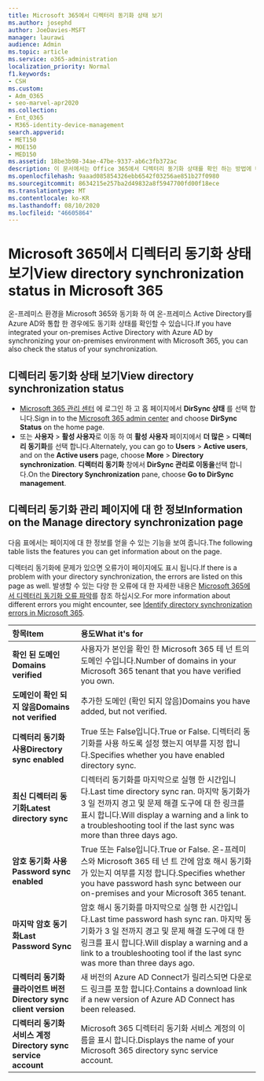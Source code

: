 ```yaml
---
title: Microsoft 365에서 디렉터리 동기화 상태 보기
ms.author: josephd
author: JoeDavies-MSFT
manager: laurawi
audience: Admin
ms.topic: article
ms.service: o365-administration
localization_priority: Normal
f1.keywords:
- CSH
ms.custom:
- Adm_O365
- seo-marvel-apr2020
ms.collection:
- Ent_O365
- M365-identity-device-management
search.appverid:
- MET150
- MOE150
- MED150
ms.assetid: 18be3b98-34ae-47be-9337-ab6c3fb372ac
description: 이 문서에서는 Office 365에서 디렉터리 동기화 상태를 확인 하는 방법에 대해 알아봅니다.
ms.openlocfilehash: 9aaad085854326ebb6542f03256ae851b27f0980
ms.sourcegitcommit: 8634215e257ba2d49832a8f5947700fd00f18ece
ms.translationtype: MT
ms.contentlocale: ko-KR
ms.lasthandoff: 08/10/2020
ms.locfileid: "46605864"
---
```

# <a name="view-directory-synchronization-status-in-microsoft-365"></a><span data-ttu-id="34941-103">Microsoft 365에서 디렉터리 동기화 상태 보기</span><span class="sxs-lookup"><span data-stu-id="34941-103">View directory synchronization status in Microsoft 365</span></span>

<span data-ttu-id="34941-104">온-프레미스 환경을 Microsoft 365와 동기화 하 여 온-프레미스 Active Directory를 Azure AD와 통합 한 경우에도 동기화 상태를 확인할 수 있습니다.</span><span class="sxs-lookup"><span data-stu-id="34941-104">If you have integrated your on-premises Active Directory with Azure AD by synchronizing your on-premises environment with Microsoft 365, you can also check the status of your synchronization.</span></span>
  
## <a name="view-directory-synchronization-status"></a><span data-ttu-id="34941-105">디렉터리 동기화 상태 보기</span><span class="sxs-lookup"><span data-stu-id="34941-105">View directory synchronization status</span></span>

- <span data-ttu-id="34941-106">[Microsoft 365 관리 센터](https://admin.microsoft.com) 에 로그인 하 고 홈 페이지에서 **DirSync 상태** 를 선택 합니다.</span><span class="sxs-lookup"><span data-stu-id="34941-106">Sign in to the [Microsoft 365 admin center](https://admin.microsoft.com) and choose **DirSync Status** on the home page.</span></span>
- <span data-ttu-id="34941-107">또는 **사용자** \> **활성 사용자**로 이동 하 여 **활성 사용자** 페이지에서 **더 많은** \> **디렉터리 동기화**를 선택 합니다.</span><span class="sxs-lookup"><span data-stu-id="34941-107">Alternately, you can go to **Users** \> **Active users**, and on the **Active users** page, choose **More** \> **Directory synchronization**.</span></span> <span data-ttu-id="34941-108">**디렉터리 동기화** 창에서 **DirSync 관리로 이동을**선택 합니다.</span><span class="sxs-lookup"><span data-stu-id="34941-108">On the **Directory Synchronization** pane, choose **Go to DirSync management**.</span></span>

## <a name="information-on-the-manage-directory-synchronization-page"></a><span data-ttu-id="34941-109">디렉터리 동기화 관리 페이지에 대 한 정보</span><span class="sxs-lookup"><span data-stu-id="34941-109">Information on the Manage directory synchronization page</span></span>

<span data-ttu-id="34941-110">다음 표에서는 페이지에 대 한 정보를 얻을 수 있는 기능을 보여 줍니다.</span><span class="sxs-lookup"><span data-stu-id="34941-110">The following table lists the features you can get information about on the page.</span></span>
  
<span data-ttu-id="34941-111">디렉터리 동기화에 문제가 있으면 오류가이 페이지에도 표시 됩니다.</span><span class="sxs-lookup"><span data-stu-id="34941-111">If there is a problem with your directory synchronization, the errors are listed on this page as well.</span></span> <span data-ttu-id="34941-112">발생할 수 있는 다양 한 오류에 대 한 자세한 내용은 [Microsoft 365에서 디렉터리 동기화 오류 파악](identify-directory-synchronization-errors.md)를 참조 하십시오.</span><span class="sxs-lookup"><span data-stu-id="34941-112">For more information about different errors you might encounter, see [Identify directory synchronization errors in Microsoft 365](identify-directory-synchronization-errors.md).</span></span>
  
|<span data-ttu-id="34941-113">**항목**</span><span class="sxs-lookup"><span data-stu-id="34941-113">**Item**</span></span>|<span data-ttu-id="34941-114">**용도**</span><span class="sxs-lookup"><span data-stu-id="34941-114">**What it's for**</span></span>|
|:-----|:-----|
|<span data-ttu-id="34941-115">**확인 된 도메인**</span><span class="sxs-lookup"><span data-stu-id="34941-115">**Domains verified**</span></span> | <span data-ttu-id="34941-116">사용자가 본인을 확인 한 Microsoft 365 테 넌 트의 도메인 수입니다.</span><span class="sxs-lookup"><span data-stu-id="34941-116">Number of domains in your Microsoft 365 tenant that you have verified you own.</span></span> |
|<span data-ttu-id="34941-117">**도메인이 확인 되지 않음**</span><span class="sxs-lookup"><span data-stu-id="34941-117">**Domains not verified**</span></span> | <span data-ttu-id="34941-118">추가한 도메인 (확인 되지 않음)</span><span class="sxs-lookup"><span data-stu-id="34941-118">Domains you have added, but not verified.</span></span> |
|<span data-ttu-id="34941-119">**디렉터리 동기화 사용**</span><span class="sxs-lookup"><span data-stu-id="34941-119">**Directory sync enabled**</span></span> |<span data-ttu-id="34941-120">True 또는 False입니다.</span><span class="sxs-lookup"><span data-stu-id="34941-120">True or False.</span></span> <span data-ttu-id="34941-121">디렉터리 동기화를 사용 하도록 설정 했는지 여부를 지정 합니다.</span><span class="sxs-lookup"><span data-stu-id="34941-121">Specifies whether you have enabled directory sync.</span></span> |
|<span data-ttu-id="34941-122">**최신 디렉터리 동기화**</span><span class="sxs-lookup"><span data-stu-id="34941-122">**Latest directory sync**</span></span> | <span data-ttu-id="34941-123">디렉터리 동기화를 마지막으로 실행 한 시간입니다.</span><span class="sxs-lookup"><span data-stu-id="34941-123">Last time directory sync ran.</span></span> <span data-ttu-id="34941-124">마지막 동기화가 3 일 전까지 경고 및 문제 해결 도구에 대 한 링크를 표시 합니다.</span><span class="sxs-lookup"><span data-stu-id="34941-124">Will display a warning and a link to a troubleshooting tool if the last sync was more than three days ago.</span></span> |
|<span data-ttu-id="34941-125">**암호 동기화 사용**</span><span class="sxs-lookup"><span data-stu-id="34941-125">**Password sync enabled**</span></span> | <span data-ttu-id="34941-126">True 또는 False입니다.</span><span class="sxs-lookup"><span data-stu-id="34941-126">True or False.</span></span> <span data-ttu-id="34941-127">온-프레미스와 Microsoft 365 테 넌 트 간에 암호 해시 동기화가 있는지 여부를 지정 합니다.</span><span class="sxs-lookup"><span data-stu-id="34941-127">Specifies whether you have password hash sync between our on-premises and your Microsoft 365 tenant.</span></span> |
|<span data-ttu-id="34941-128">**마지막 암호 동기화**</span><span class="sxs-lookup"><span data-stu-id="34941-128">**Last Password Sync**</span></span> | <span data-ttu-id="34941-129">암호 해시 동기화를 마지막으로 실행 한 시간입니다.</span><span class="sxs-lookup"><span data-stu-id="34941-129">Last time password hash sync ran.</span></span> <span data-ttu-id="34941-130">마지막 동기화가 3 일 전까지 경고 및 문제 해결 도구에 대 한 링크를 표시 합니다.</span><span class="sxs-lookup"><span data-stu-id="34941-130">Will display a warning and a link to a troubleshooting tool if the last sync was more than three days ago.</span></span> |
|<span data-ttu-id="34941-131">**디렉터리 동기화 클라이언트 버전**</span><span class="sxs-lookup"><span data-stu-id="34941-131">**Directory sync client version**</span></span> | <span data-ttu-id="34941-132">새 버전의 Azure AD Connect가 릴리스되면 다운로드 링크를 포함 합니다.</span><span class="sxs-lookup"><span data-stu-id="34941-132">Contains a download link if a new version of Azure AD Connect has been released.</span></span> |
|<span data-ttu-id="34941-133">**디렉터리 동기화 서비스 계정**</span><span class="sxs-lookup"><span data-stu-id="34941-133">**Directory sync service account**</span></span> | <span data-ttu-id="34941-134">Microsoft 365 디렉터리 동기화 서비스 계정의 이름을 표시 합니다.</span><span class="sxs-lookup"><span data-stu-id="34941-134">Displays the name of your Microsoft 365 directory sync service account.</span></span> |